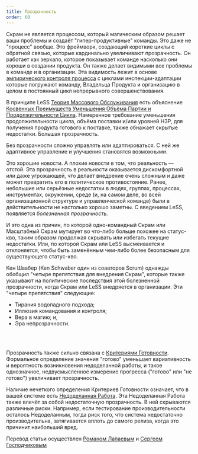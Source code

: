 ```yaml
---
title: Прозрачность
order: 60
---
```


Скрам не является процессом, который магическим образом решает ваши проблемы и создаёт "гипер-продуктивные" команды. Это даже не "процесс" вообще. Это фреймворк, создающий короткие циклы с обратной связью, которые кардинально увеличивают прозрачность. Он работает как зеркало, которое показывает команде насколько они хороши в создании продукта. Он также делает видимыми все проблемы в команде и в организации. Эта видимость лежит в основе [эмпирического контроля процесса](./empirical-process-control.html) с циклами инспекции-адаптации которые погружают команду, Владельца Продукта и организацию в целом в постоянный цикл непрерывного совершенствования.

В принципе LeSS [Теория Массового Обслуживания](./queueing_theory.html) есть объяснение [Косвенных Преимуществ Уменьшения Объёма Партии и Продолжительности Цикла](./queueing_theory.html#IndirectBenefitsofReducingBatchSizeandCycleTime). Намеренное требование уменьшения продолжительности цикла, объёма поставки и/или уровней НЗР, для получения продукта готового к поставке, также обнажает скрытые недостатки. Большая прозрачность.

Без прозрачности сложно управлять или адаптироваться. С ней же адаптивное управление и улучшения становятся возможными.

Это хорошие новости. А плохие новости в том, что реальность — отстой. Эта прозрачность в реальности оказывается дискомфортной или даже угрожающей, что делает внедрение очень сложным и даже может превратить его в политическое противостояние. Ранее, небольшие или серьёзные недостатки в людях, группах, процессах, инструментах, окружении, среде (и, на самом деле, во всей организационной структуре и управленческой команде) были в действительности не настолько хорошо заметны. С введением LeSS, появляется *болезненная прозрачность.*

И это одна из причин, по которой одно-командный Скрам или Масштабный Скрам мутирует во что-либо больше похожее на статус-кво, таким образом продолжая скрывать или избегать текущие недостатки. Или, по которой Скрам или LeSS высмеивается и отклоняется, чтобы быть заменённым чем-либо более безопасным для существующего статус-кво.

Кен Швабер (Ken Schwaber один из соавторов Scrum) однажды обобщил "четыре препятствия для внедрения Скрам", которые также указывают на политические последствия этой болезненной прозрачности, когда Скрам или LeSS внедряется в организации. Эти "четыре препятствия" следующие:

* Тирания водопадного подхода;
* Иллюзия командования и контроля;
* Вера в магию; и,
* Эра непрозрачности.
<br>
<br>

Прозрачность также сильно связана с [Критериями Готовности](../framework/definition-of-done.html). Формальное определение значения "готово" уменьшает вариативность и вероятность возникновения недоделанной работы, и такое однозначное, недвусмысленное измерение прогресса ("готово" или "не готово") увеличивает прозрачность.

Наличие нечеткого определения Критериев Готовности означает, что в вашей системе есть [Недоделанная Работа](../framework/definition-of-done.html). Эта Недоделанная Работа также влечёт за собой недостаточную прозрачность. В ней скрываются различные риски. Например, если тестирование производительности осталось Недоделанным, тогда риск того, что система недостаточно производительна, затягивается вплоть до самого релиза, когда это причинит наибольший вред.

Перевод статьи осуществлен [Романом Лапаевым](https://www.linkedin.com/in/romanlapaev) и [Сергеем Господчиковым](https://less.works/ru/profiles/sergey-gospodchikov)





